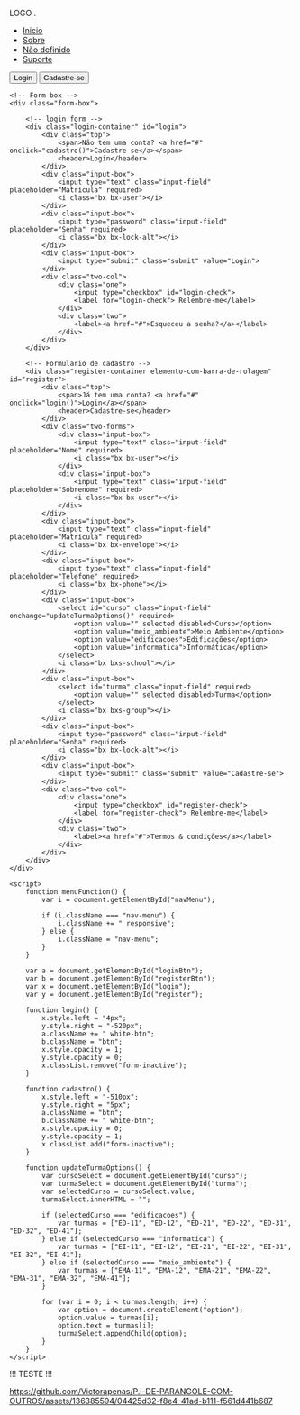 <!DOCTYPE html>
<html lang="pt-BR">
<head>
    <meta charset="UTF-8">
    <meta http-equiv="X-UA-Compatible" content="IE=edge">
    <meta name="viewport" content="width=device-width, initial-scale=1.0">
    <link href='https://unpkg.com/boxicons@2.1.4/css/boxicons.min.css' rel='stylesheet'>
    <link rel="stylesheet" href="style.css">
    <title>SRSCJF-IF</title>
</head>
<body>
 <div class="wrapper">
    <nav class="nav">
        <div class="nav-logo">
            <p>LOGO .</p>
        </div>
        <div class="nav-menu" id="navMenu">
            <ul>
                <li><a href="#" class="link active">Inicio</a></li>
                <li><a href="sobre.html" class="link">Sobre</a></li>
                <li><a href="#" class="link">Não definido</a></li>
                <li><a href="#" class="link">Suporte</a></li>
            </ul>
        </div>
        <div class="nav-button">
            <button class="btn white-btn" id="loginBtn" onclick="login()">Login</button>
            <button class="btn" id="registerBtn" onclick="cadastro()">Cadastre-se</button>
        </div>
        <div class="nav-menu-btn">
            <i class="bx bx-menu" onclick="menuFunction()"></i>
        </div>
    </nav>

    <!-- Form box -->
    <div class="form-box">

        <!-- login form -->
        <div class="login-container" id="login">
            <div class="top">
                <span>Não tem uma conta? <a href="#" onclick="cadastro()">Cadastre-se</a></span>
                <header>Login</header>
            </div>
            <div class="input-box">
                <input type="text" class="input-field" placeholder="Matrícula" required>
                <i class="bx bx-user"></i>
            </div>
            <div class="input-box">
                <input type="password" class="input-field" placeholder="Senha" required>
                <i class="bx bx-lock-alt"></i>
            </div>
            <div class="input-box">
                <input type="submit" class="submit" value="Login">
            </div>
            <div class="two-col">
                <div class="one">
                    <input type="checkbox" id="login-check">
                    <label for="login-check"> Relembre-me</label>
                </div>
                <div class="two">
                    <label><a href="#">Esqueceu a senha?</a></label>
                </div>
            </div>
        </div>

        <!-- Formulario de cadastro -->
        <div class="register-container elemento-com-barra-de-rolagem" id="register">
            <div class="top">
                <span>Já tem uma conta? <a href="#" onclick="login()">Login</a></span>
                <header>Cadastre-se</header>
            </div>
            <div class="two-forms">
                <div class="input-box">
                    <input type="text" class="input-field" placeholder="Nome" required>
                    <i class="bx bx-user"></i>
                </div>
                <div class="input-box">
                    <input type="text" class="input-field" placeholder="Sobrenome" required>
                    <i class="bx bx-user"></i>
                </div>
            </div>
            <div class="input-box">
                <input type="text" class="input-field" placeholder="Matrícula" required>
                <i class="bx bx-envelope"></i>
            </div>
            <div class="input-box">
                <input type="text" class="input-field" placeholder="Telefone" required>
                <i class="bx bx-phone"></i>
            </div>
            <div class="input-box">
                <select id="curso" class="input-field" onchange="updateTurmaOptions()" required>
                    <option value="" selected disabled>Curso</option>
                    <option value="meio_ambiente">Meio Ambiente</option>
                    <option value="edificacoes">Edificações</option>
                    <option value="informatica">Informática</option>
                </select>
                <i class="bx bxs-school"></i>
            </div>
            <div class="input-box">
                <select id="turma" class="input-field" required>
                    <option value="" selected disabled>Turma</option>
                </select>
                <i class="bx bxs-group"></i>
            </div>
            <div class="input-box">
                <input type="password" class="input-field" placeholder="Senha" required>
                <i class="bx bx-lock-alt"></i>
            </div>
            <div class="input-box">
                <input type="submit" class="submit" value="Cadastre-se">
            </div>
            <div class="two-col">
                <div class="one">
                    <input type="checkbox" id="register-check">
                    <label for="register-check"> Relembre-me</label>
                </div>
                <div class="two">
                    <label><a href="#">Termos & condições</a></label>
                </div>
            </div>
        </div>
    </div>

    <script>
        function menuFunction() {
            var i = document.getElementById("navMenu");

            if (i.className === "nav-menu") {
                i.className += " responsive";
            } else {
                i.className = "nav-menu";
            }
        }

        var a = document.getElementById("loginBtn");
        var b = document.getElementById("registerBtn");
        var x = document.getElementById("login");
        var y = document.getElementById("register");

        function login() {
            x.style.left = "4px";
            y.style.right = "-520px";
            a.className += " white-btn";
            b.className = "btn";
            x.style.opacity = 1;
            y.style.opacity = 0;
            x.classList.remove("form-inactive");
        }

        function cadastro() {
            x.style.left = "-510px";
            y.style.right = "5px";
            a.className = "btn";
            b.className += " white-btn";
            x.style.opacity = 0;
            y.style.opacity = 1;
            x.classList.add("form-inactive");
        }

        function updateTurmaOptions() {
            var cursoSelect = document.getElementById("curso");
            var turmaSelect = document.getElementById("turma");
            var selectedCurso = cursoSelect.value;
            turmaSelect.innerHTML = "";

            if (selectedCurso === "edificacoes") {
                var turmas = ["ED-11", "ED-12", "ED-21", "ED-22", "ED-31", "ED-32", "ED-41"];
            } else if (selectedCurso === "informatica") {
                var turmas = ["EI-11", "EI-12", "EI-21", "EI-22", "EI-31", "EI-32", "EI-41"];
            } else if (selectedCurso === "meio_ambiente") {
                var turmas = ["EMA-11", "EMA-12", "EMA-21", "EMA-22", "EMA-31", "EMA-32", "EMA-41"];
            }

            for (var i = 0; i < turmas.length; i++) {
                var option = document.createElement("option");
                option.value = turmas[i];
                option.text = turmas[i];
                turmaSelect.appendChild(option);
            }
        }
    </script>
</body>
</html>


!!!                                            TESTE                                                        !!!

https://github.com/Victorapenas/P.i-DE-PARANGOLE-COM-OUTROS/assets/136385594/04425d32-f8e4-41ad-b111-f561d441b687
